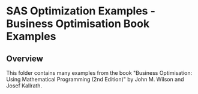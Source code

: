 # SAS Optimization Examples - Business Optimisation Book Examples

## Overview

This folder contains many examples from the book "Business Optimisation: Using Mathematical Programming (2nd Edition)" by John M. Wilson and Josef Kallrath.
